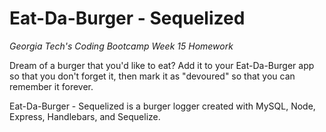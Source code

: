 # Eat-Da-Burger - Sequelized

*Georgia Tech's Coding Bootcamp Week 15 Homework*

Dream of a burger that you'd like to eat?  Add it to your Eat-Da-Burger app so that you don't forget it, then mark it as "devoured" so that you can remember it forever. 

Eat-Da-Burger - Sequelized is a burger logger created with MySQL, Node, Express, Handlebars, and Sequelize.